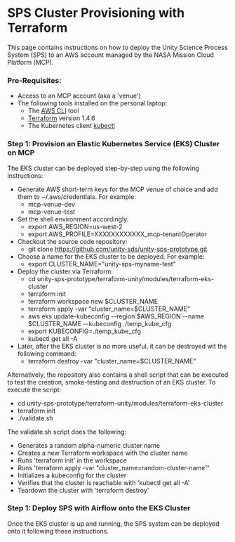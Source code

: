 # SPS Cluster Provisioning with Terraform

This page contains instructions on how to deploy the Unity Science Process System (SPS) to an AWS account managed by the NASA Mission Cloud Platform (MCP).

### Pre-Requisites:

* Access to an MCP account (aka a 'venue')
* The following tools installed on the personal laptop:
  * The [AWS CLI](https://aws.amazon.com/cli/) tool
  * [Terraform](https://www.terraform.io/) version 1.4.6
  * The Kubernetes client [kubectl](https://kubernetes.io/docs/reference/kubectl/)

### Step 1: Provision an Elastic Kubernetes Service (EKS) Cluster on MCP

The EKS cluster can be deployed step-by-step using the following instructions:

* Generate AWS short-term keys for the MCP venue of choice and add them to \~/.aws/credentials. For example:
  * mcp-venue-dev
  * mcp-venue-test
* Set the shell environment accordingly.
  * export AWS\_REGION=us-west-2
  * export AWS\_PROFILE=XXXXXXXXXXXX\_mcp-tenantOperator
* Checkout the source code repository:
  * git clone https://github.com/unity-sds/unity-sps-prototype.git
* Choose a name for the EKS cluster to be deployed. For example:
  * export CLUSTER\_NAME="unity-sps-myname-test"
* Deploy the cluster via Terraform:
  * cd unity-sps-prototype/terraform-unity/modules/terraform-eks-cluster
  * terraform init
  * terraform workspace new $CLUSTER\_NAME
  * terraform apply -var "cluster\_name=$CLUSTER\_NAME"
  * aws eks update-kubeconfig --region $AWS\_REGION --name $CLUSTER\_NAME --kubeconfig ./temp\_kube\_cfg
  * export KUBECONFIG=./temp\_kube\_cfg
  * kubectl get all -A
* Later, after the EKS cluster is no more useful, it can be destroyed wit the following command:
  * terraform destroy -var "cluster\_name=$CLUSTER\_NAME"

Alternatively, the repository also contains a shell script that can be executed to test the creation, smoke-testing and destruction of an EKS cluster. To execute the script:

* cd unity-sps-prototype/terraform-unity/modules/terraform-eks-cluster
* terraform init
* ./validate.sh

The validate.sh script does the following:

* Generates a random alpha-numeric cluster name
* Creates a new Terraform workspace with the cluster name
* Runs 'terraform init' in the workspace
* Runs 'terraform apply -var "cluster\_name=random-cluster-name"'
* Initializes a kubeconfig for the cluster
* Verifies that the cluster is reachable with 'kubectl get all -A'
* Teardown the cluster with 'terraform destroy'

### Step 1: Deploy SPS with Airflow onto the EKS Cluster

Once the EKS cluster is up and running, the SPS system can be deployed onto it following these instructions.
